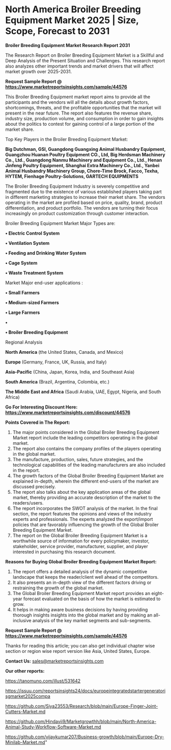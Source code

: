 # North America Broiler Breeding Equipment Market 2025 | Size, Scope, Forecast to 2031

<strong>Broiler Breeding Equipment Market Research Report 2031</strong>

The Research Report on Broiler Breeding Equipment Market is a Skillful and Deep Analysis of the Present Situation and Challenges. This research report also analyzes other important trends and market drivers that will affect market growth over 2025-2031.

<strong>Request Sample Report @ <a href=https://www.marketreportsinsights.com/sample/44576>https://www.marketreportsinsights.com/sample/44576</a></strong>

This Broiler Breeding Equipment market report aims to provide all the participants and the vendors will all the details about growth factors, shortcomings, threats, and the profitable opportunities that the market will present in the near future. The report also features the revenue share, industry size, production volume, and consumption in order to gain insights about the politics to contest for gaining control of a large portion of the market share.

Top Key Players in the Broiler Breeding Equipment Market:

<strong>Big Dutchman, GSI, Guangdong Guangxing Animal Husbandry Equipment, Guangzhou Huanan Poultry Equipment CO., Ltd, Big Herdsman Machinery Co., Ltd., Guangdong Nanmu Machinery and Equipment Co., Ltd., Henan Jinfeng Poultry Equipment, Shanghai Extra Machinery Co., Ltd., Yanbei Animal Husbandry Machinery Group, Chore-Time Brock, Facco, Texha, HYTEM, Fienhage Poultry-Solutions, GARTECH EQUIPMENTS</strong>

The Broiler Breeding Equipment Industry is severely competitive and fragmented due to the existence of various established players taking part in different marketing strategies to increase their market share. The vendors operating in the market are profiled based on price, quality, brand, product differentiation, and product portfolio. The vendors are turning their focus increasingly on product customization through customer interaction.

Broiler Breeding Equipment Market Major Types are:

<strong>•  Electric Control System

•  Ventilation System

•  Feeding and Drinking Water System

•  Cage System

•  Waste Treatment System</strong>

Market Major end-user applications :

<strong>•  Small Farmers

•  Medium-sized Farmers

•  Large Farmers

•  

•  Broiler Breeding Equipment</strong>

Regional Analysis

</u><strong><b>North America</b></strong> (the United States, Canada, and Mexico)

<strong><b>Europe </b></strong>(Germany, France, UK, Russia, and Italy)

<strong><b>Asia-Pacific</b></strong> (China, Japan, Korea, India, and Southeast Asia)

<strong><b>South America</b></strong> (Brazil, Argentina, Colombia, etc.)

<strong><b>The Middle East and Africa</b></strong> (Saudi Arabia, UAE, Egypt, Nigeria, and South Africa)

<strong>Go For Interesting Discount Here: <a href=https://www.marketreportsinsights.com/discount/44576>https://www.marketreportsinsights.com/discount/44576</a></strong>

<strong>Points Covered in The Report:</strong>
<ol>
  <li>The major points considered in the Global Broiler Breeding Equipment Market report include the leading competitors operating in the global market.</li>
  <li>The report also contains the company profiles of the players operating in the global market.</li>
  <li>The manufacture, production, sales, future strategies, and the technological capabilities of the leading manufacturers are also included in the report.</li>
  <li>The growth factors of the Global Broiler Breeding Equipment Market are explained in-depth, wherein the different end-users of the market are discussed precisely.</li>
  <li>The report also talks about the key application areas of the global market, thereby providing an accurate description of the market to the readers/users.</li>
  <li>The report incorporates the SWOT analysis of the market. In the final section, the report features the opinions and views of the industry experts and professionals. The experts analyzed the export/import policies that are favorably influencing the growth of the Global Broiler Breeding Equipment Market.</li>
  <li>The report on the Global Broiler Breeding Equipment Market is a worthwhile source of information for every policymaker, investor, stakeholder, service provider, manufacturer, supplier, and player interested in purchasing this research document.</li>
</ol>
<strong>Reasons for Buying Global Broiler Breeding Equipment Market Report:</strong>

<ol>
  <li>The report offers a detailed analysis of the dynamic competitive landscape that keeps the reader/client well ahead of the competitors.</li>
  <li>It also presents an in-depth view of the different factors driving or restraining the growth of the global market.</li>
  <li>The Global Broiler Breeding Equipment Market report provides an eight-year forecast evaluated on the basis of how the market is estimated to grow.</li>
  <li>It helps in making aware business decisions by having providing thorough insights insights into the global market and by making an all-inclusive analysis of the key market segments and sub-segments.</li>
</ol>
<strong>Request Sample Report @ <a href=https://www.marketreportsinsights.com/sample/44576>https://www.marketreportsinsights.com/sample/44576</a></strong>


Thanks for reading this article; you can also get individual chapter wise section or region wise report version like Asia, United States, Europe.

<strong>Contact Us:</strong>
sales@marketreportsinsights.com

<strong>Our other reports:</strong>

<a href=https://tanomuno.com/illust/531642>https://tanomuno.com/illust/531642</a>

<a href=https://issuu.com/reportsinsights24/docs/europeintegratedstartergeneratorisgmarket2025compa>https://issuu.com/reportsinsights24/docs/europeintegratedstartergeneratorisgmarket2025compa</a>

<a href=https://github.com/Siya23553/Research/blob/main/Europe-Finger-Joint-Cutters-Market.md>https://github.com/Siya23553/Research/blob/main/Europe-Finger-Joint-Cutters-Market.md</a>

<a href=https://github.com/Hindavii9/Marketgrowthh/blob/main/North-America-Animal-Study-Workflow-Software-Market.md>https://github.com/Hindavii9/Marketgrowthh/blob/main/North-America-Animal-Study-Workflow-Software-Market.md</a>

<a href=https://github.com/vijaykumar207/Business-growth/blob/main/Europe-Dry-Minilab-Market.md>https://github.com/vijaykumar207/Business-growth/blob/main/Europe-Dry-Minilab-Market.md</a>"
